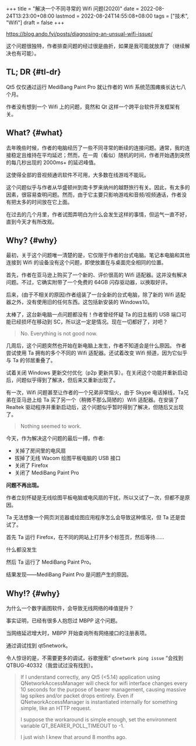 +++
title = "解决一个不同寻常的 Wifi 问题(2020)"
date = 2022-08-24T13:23:00+08:00
lastmod = 2022-08-24T14:55:08+08:00
tags = ["技术", "Wifi"]
draft = false
+++

<https://blog.ando.fyi/posts/diagnosing-an-unsual-wifi-issue/>

这个问题很独特，作者排查问题的经过很是曲折，如果是我可能就放弃了（继续解决也有可能）。


## TL; DR {#tl-dr}

Qt5 仅仅通过运行 MediBang Paint Pro 就让作者的 Wifi 系统范围瘫痪长达七八个月。

作者没有想到一个 Wifi 上的问题，竟然和 Qt 这样一个跨平台软件开发框架有关。


## What? {#what}

去年晚些时候，作者的电脑经历了一些不同寻常的断续的连接问题。通常，我的连接稳定且维持在平均延迟；然而，在一周（看似）随机的时间，作者开始遇到突然的每几秒出现的 2000ms+ 的延迟峰值。

这使得全部的音视频通讯软件不可用，大多数在线游戏不能玩。

这个问题似乎与作者从华盛顿州到南卡罗来纳州的越野旅行有关。因此，有太多的因素，很容易查明问题。然而，由于它主要只影响游戏和音频/视频通话，作者没有把太多的时间放在它上面。

在过去的几个月里，作者试图弄明白为什么会发生这样的事情，但运气一直不好，直到今天才有所改观。


## Why? {#why}

最初，关于这个问题唯一清楚的是，它仅限于作者的台式电脑。笔记本电脑和其他连接到 Wifi 的设备没有这个问题，即使放置在与桌面完全相同的位置。

首先，作者在亚马逊上购买了一个新的、评价很高的 Wifi 适配器。这并没有解决问题。不过，它确实附带了一个免费的 64GB 闪存驱动器，以换取好评。

后来，(由于不相关的原因)作者组装了一台全新的台式电脑，除了新的 Wifi 适配器之外，没有使用旧的任何东西。这包括新安装的 Windows10。

太棒了，这台新电脑一点问题都没有！作者曾经怀疑 Ta 的旧主板的 USB 端口可能已经损坏在移动到 SC，所以这一定是情况。现在一切都好了，对吧？

> No. Everything is not good now.

几周后，这个问题突然也开始在新电脑上发生，作者不知道会是什么原因。
作者尝试使用 Ta 拥有的多个不同的 Wifi 适配器。还试着改变 Wifi 频道，因为它似乎与 Ta 的邻居重叠了。

试着关闭 Windows 更新交付优化（p2p 更新共享）。在关闭这个功能并重新启动后，问题似乎得到了解决，但后来又重新出现了。

有一次，Wifi 问题甚至让作者的一个兄弟非常恼火，由于 Skype 电话掉线，Ta兄弟在亚马逊上给 Ta 买了另一个（稍微不那么简陋的）Wifi 适配器。在安装了Realtek 驱动程序并重新启动后，这个问题似乎暂时得到了解决，但随后又出现了。

> Nothing seemed to work.

今天，作为解决这个问题的最后一搏，作者:

-   关掉了房间里的电风扇
-   拔掉了无线 Wacom 绘图平板电脑的 USB 接口
-   关闭了 Firefox
-   关闭了 MediBang Paint Pro

**问题不再出现。**

作者立刻怀疑是无线绘图平板电脑或电风扇的干扰，所以又试了一次，但都不是原因。

Ta 无法想象一个网页浏览器或绘图应用程序怎么会导致这种情况，但 Ta 还是尝试了。

首先 Ta 运行 Firefox，在不同的网站上打开多个标签页，然后等待……

什么都没发生

然后 Ta 运行了 MediBang Paint Pro。

结果发现——MediBang Paint Pro 是问题产生的原因。


## Why!? {#why}

为什么一个数字画图软件，会导致无线网络的峰值提升？

事实证明，已经有很多人抱怨过 MBPP 这个问题。

当网络延迟增大时，MBPP 开始查询所有网络接口的注册表项。

通过调试找到 qt5network。

令人惊讶的是，不需要更多的调试，谷歌搜索“ `q5network ping issue` “会找到 QTBUG-40332（我尝试过没有找到）。

> If I understand correctly, any Qt5 (&lt;5.14) application using QNetworkAccessManager will check for wifi interface changes every 10 seconds for the purpose of bearer management, causing massive lag spikes and/or packet drops entirely. Even if QNetworkAccessManager is instantiated internally for something simple, like an HTTP request.
>
> I suppose the workaround is simple enough, set the environment variable QT_BEARER_POLL_TIMEOUT to -1.
>
> I just wish I knew that around 8 months ago.